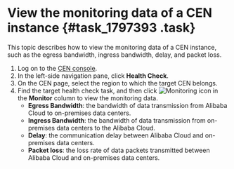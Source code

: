 # View the monitoring data of a CEN instance {#task_1797393 .task}

This topic describes how to view the monitoring data of a CEN instance, such as the egress bandwidth, ingress bandwidth, delay, and packet loss.

1.  Log on to the [CEN console](https://partners-intl.console.aliyun.com/#/cbn).
2.  In the left-side navigation pane, click **Health Check**.
3.  On the CEN page, select the region to which the target CEN belongs.
4.  Find the target health check task, and then click ![Monitoring icon](http://static-aliyun-doc.oss-cn-hangzhou.aliyuncs.com/assets/img/1423231/156689568756623_en-US.png) in the **Monitor** column to view the monitoring data. 
    -   **Egress Bandwidth**: the bandwidth of data transmission from Alibaba Cloud to on-premises data centers.
    -   **Ingress Bandwidth**: the bandwidth of data transmission from on-premises data centers to the Alibaba Cloud.
    -   **Delay**: the communication delay between Alibaba Cloud and on-premises data centers.
    -   **Packet loss**: the loss rate of data packets transmitted between Alibaba Cloud and on-premises data centers.

